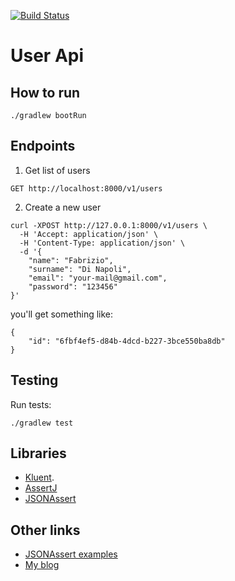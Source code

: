[![Build Status](https://travis-ci.org/Hyunk3l/user-api.svg?branch=master)](https://travis-ci.org/Hyunk3l/user-api)

# User Api

## How to run
```
./gradlew bootRun
```

## Endpoints

1. Get list of users
```
GET http://localhost:8000/v1/users
```

2. Create a new user
```
curl -XPOST http://127.0.0.1:8000/v1/users \
  -H 'Accept: application/json' \
  -H 'Content-Type: application/json' \
  -d '{
	"name": "Fabrizio",
	"surname": "Di Napoli",
	"email": "your-mail@gmail.com",
	"password": "123456"
}'
```

you'll get something like:
```
{
    "id": "6fbf4ef5-d84b-4dcd-b227-3bce550ba8db"
}
```

## Testing

Run tests:
```
./gradlew test
```

## Libraries
* [Kluent](https://markusamshove.github.io/Kluent/).
* [AssertJ](http://joel-costigliola.github.io/assertj/)
* [JSONAssert](https://github.com/skyscreamer/JSONassert)

## Other links
* [JSONAssert examples](https://www.baeldung.com/jsonassert)
* [My blog](https://www.fabridinapoli.com)